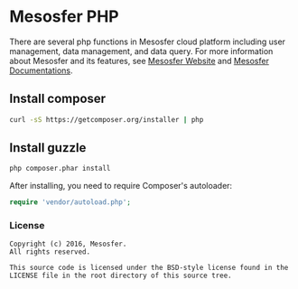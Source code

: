 # Mesosfer PHP #

There are several php functions in Mesosfer cloud platform including user management, data management, and data query. 
For more information about Mesosfer and its features, see [Mesosfer Website][mesosfer.com] and [Mesosfer Documentations][docs].

## Install composer
```bash
curl -sS https://getcomposer.org/installer | php
```
## Install guzzle
```bash
php composer.phar install
```

After installing, you need to require Composer's autoloader:
```php
require 'vendor/autoload.php';
```

### License
    Copyright (c) 2016, Mesosfer.
    All rights reserved.

    This source code is licensed under the BSD-style license found in the
    LICENSE file in the root directory of this source tree.

[mesosfer.com]:https://mesosfer.com
[docs]:https://docs.mesosfer.com/
